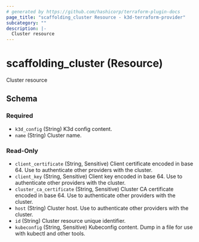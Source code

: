 ```yaml
---
# generated by https://github.com/hashicorp/terraform-plugin-docs
page_title: "scaffolding_cluster Resource - k3d-terraform-provider"
subcategory: ""
description: |-
  Cluster resource
---
```


# scaffolding_cluster (Resource)

Cluster resource



<!-- schema generated by tfplugindocs -->
## Schema

### Required

- `k3d_config` (String) K3d config content.
- `name` (String) Cluster name.

### Read-Only

- `client_certificate` (String, Sensitive) Client certificate encoded in base 64.
Use to authenticate other providers with the cluster.
- `client_key` (String, Sensitive) Client key encoded in base 64.
Use to authenticate other providers with the cluster.
- `cluster_ca_certificate` (String, Sensitive) Cluster CA certificate encoded in base 64.
Use to authenticate other providers with the cluster.
- `host` (String) Cluster host. Use to authenticate other providers with the cluster.
- `id` (String) Cluster resource unique identifier.
- `kubeconfig` (String, Sensitive) Kubeconfig content. Dump in a file for use with kubectl and other tools.


